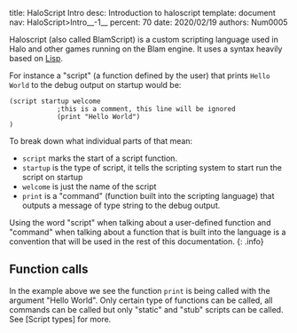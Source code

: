 title:      HaloScript Intro
desc:       Introduction to haloscript
template:   document
nav:        HaloScript>Intro__-1__
percent:    70
date:       2020/02/19
authors:    Num0005

Haloscript (also called BlamScript) is a custom scripting language used in Halo and other games running on the Blam engine. It uses a syntax heavily based on [Lisp](https://en.wikipedia.org/wiki/Lisp_(programming_language)).

For instance a "script" (a function defined by the user) that prints `Hello World` to the debug output on startup would be:
```Lisp
(script startup welcome
			;this is a comment, this line will be ignored
            (print "Hello World")
)
```

To break down what individual parts of that mean:

* `script` marks the start of a script function.
* `startup` is the type of script, it tells the scripting system to start run the script on startup 
* `welcome` is just the name of the script
* `print` is a "command" (function built into the scripting language) that outputs a message of type string to the debug output.

Using the word "script" when talking about a user-defined function and "command" when talking about a function that is built into the language is a convention that will be used in the rest of this documentation.
{: .info}

## Function calls

In the example above we see the function `print` is being called with the argument "Hello World". Only certain type of functions can be called, all commands can be called but only "static" and "stub" scripts can be called. 
See [Script types] for more.
